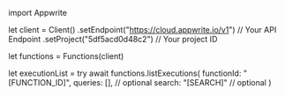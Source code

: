 import Appwrite

let client = Client()
    .setEndpoint("https://cloud.appwrite.io/v1") // Your API Endpoint
    .setProject("5df5acd0d48c2") // Your project ID

let functions = Functions(client)

let executionList = try await functions.listExecutions(
    functionId: "[FUNCTION_ID]",
    queries: [], // optional
    search: "[SEARCH]" // optional
)

